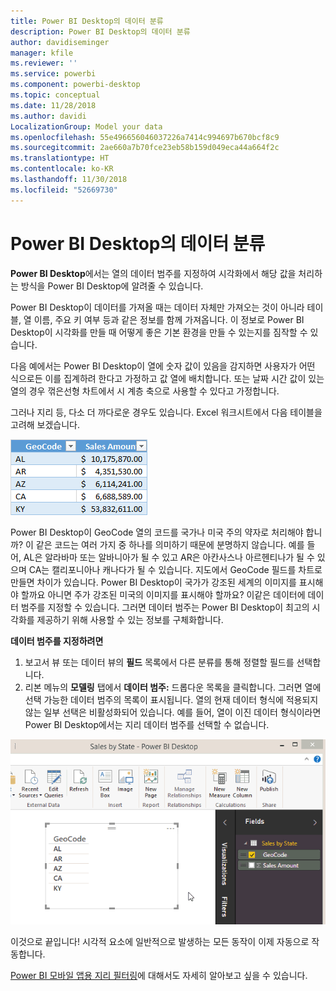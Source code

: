 ```yaml
---
title: Power BI Desktop의 데이터 분류
description: Power BI Desktop의 데이터 분류
author: davidiseminger
manager: kfile
ms.reviewer: ''
ms.service: powerbi
ms.component: powerbi-desktop
ms.topic: conceptual
ms.date: 11/28/2018
ms.author: davidi
LocalizationGroup: Model your data
ms.openlocfilehash: 55e496656046037226a7414c994697b670bcf8c9
ms.sourcegitcommit: 2ae660a7b70fce23eb58b159d049eca44a664f2c
ms.translationtype: HT
ms.contentlocale: ko-KR
ms.lasthandoff: 11/30/2018
ms.locfileid: "52669730"
---
```

# <a name="data-categorization-in-power-bi-desktop"></a>Power BI Desktop의 데이터 분류
**Power BI Desktop**에서는 열의 데이터 범주를 지정하여 시각화에서 해당 값을 처리하는 방식을 Power BI Desktop에 알려줄 수 있습니다.

Power BI Desktop이 데이터를 가져올 때는 데이터 자체만 가져오는 것이 아니라 테이블, 열 이름, 주요 키 여부 등과 같은 정보를 함께 가져옵니다.  이 정보로 Power BI Desktop이 시각화를 만들 때 어떻게 좋은 기본 환경을 만들 수 있는지를 짐작할 수 있습니다. 

다음 예에서는 Power BI Desktop이 열에 숫자 값이 있음을 감지하면 사용자가 어떤 식으로든 이를 집계하려 한다고 가정하고 값 열에 배치합니다. 또는 날짜 시간 값이 있는 열의 경우 꺾은선형 차트에서 시 계층 축으로 사용할 수 있다고 가정합니다.

그러나 지리 등, 다소 더 까다로운 경우도 있습니다. Excel 워크시트에서 다음 테이블을 고려해 보겠습니다.

![](media/desktop-data-categorization/datacategorizationtable.png)

Power BI Desktop이 GeoCode 열의 코드를 국가나 미국 주의 약자로 처리해야 합니까?  이 같은 코드는 여러 가지 중 하나를 의미하기 때문에 분명하지 않습니다.  예를 들어, AL은 알라바마 또는 알바니아가 될 수 있고 AR은 아칸사스나 아르헨티나가 될 수 있으며 CA는 캘리포니아나 캐나다가 될 수 있습니다. 지도에서 GeoCode 필드를 차트로 만들면 차이가 있습니다.  Power BI Desktop이 국가가 강조된 세계의 이미지를 표시해야 할까요 아니면 주가 강조된 미국의 이미지를 표시해야 할까요?  이같은 데이터에 데이터 범주를 지정할 수 있습니다. 그러면 데이터 범주는 Power BI Desktop이 최고의 시각화를 제공하기 위해 사용할 수 있는 정보를 구체화합니다.  

**데이터 범주를 지정하려면**

1. 보고서 뷰 또는 데이터 뷰의 **필드** 목록에서 다른 분류를 통해 정렬할 필드를 선택합니다.
2. 리본 메뉴의 **모델링** 탭에서 **데이터 범주:** 드롭다운 목록을 클릭합니다.  그러면 열에 선택 가능한 데이터 범주의 목록이 표시됩니다.  열의 현재 데이터 형식에 적용되지 않는 일부 선택은 비활성화되어 있습니다.  예를 들어, 열이 이진 데이터 형식이라면 Power BI Desktop에서는 지리 데이터 범주를 선택할 수 없습니다. 

![](media/desktop-data-categorization/datacategorization.gif)

이것으로 끝입니다!  시각적 요소에 일반적으로 발생하는 모든 동작이 이제 자동으로 작동합니다.  

[Power BI 모바일 앱용 지리 필터링](desktop-mobile-geofiltering.md)에 대해서도 자세히 알아보고 싶을 수 있습니다.

